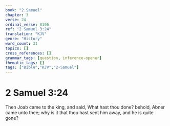 ```yaml
---
book: "2 Samuel"
chapter: 3
verse: 24
ordinal_verse: 8106
ref: "2 Samuel 3:24"
translation: "KJV"
genre: "History"
word_count: 31
topics: []
cross_references: []
grammar_tags: [question, inference-opener]
thematic_tags: []
tags: ["Bible","KJV","2-Samuel"]
---
```


# 2 Samuel 3:24

Then Joab came to the king, and said, What hast thou done? behold, Abner came unto thee; why is it that thou hast sent him away, and he is quite gone?
